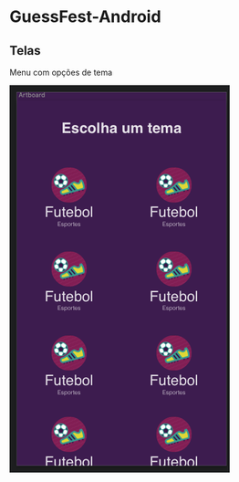 # GuessFest-Android

## Telas

Menu com opções de tema

![alt text](https://github.com/VictorLealdeAlmeida/GuessFest-Android/blob/master/Mockup/Menu%20de%20temas.png)
